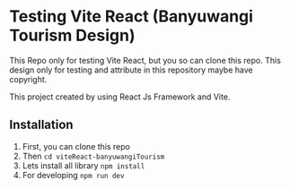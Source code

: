 # Testing Vite React (Banyuwangi Tourism Design)

This Repo only for testing Vite React, but you so can clone this repo. This design only for testing and attribute in this
repository maybe have copyright.

This project created by using React Js Framework and Vite.

## Installation

1. First, you can clone this repo
2. Then `cd viteReact-banyuwangiTourism`
3. Lets install all library `npm install`
4. For developing `npm run dev`